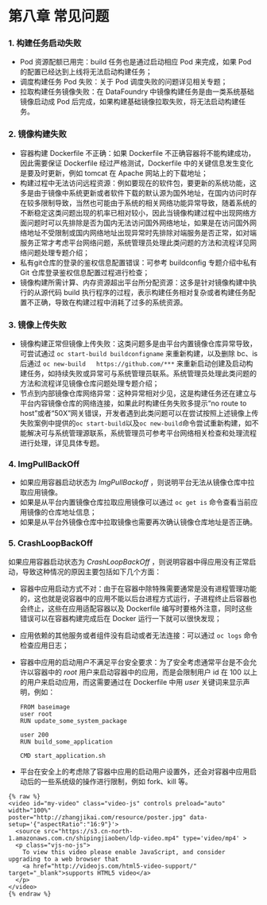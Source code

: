 # 第八章 常见问题

### 1. 构建任务启动失败

* Pod 资源配额已用完：build 任务也是通过启动相应 Pod 来完成，如果 Pod 的配置已经达到上线将无法启动构建任务；
* 调度构建任务 Pod 失败：关于 Pod 调度失败的问题详见相关专题；
* 拉取构建任务镜像失败：在 DataFoundry 中镜像构建任务是由一类系统基础镜像启动成 Pod 后完成，如果构建基础镜像拉取失败，将无法启动构建任务。

### 2. 镜像构建失败

* 容器构建 Dockerfile 不正确：如果 Dockerfile 不正确容器将不能构建成功，因此需要保证 Dockerfile 经过严格测试，Dockerfile 中的关键信息发生变化是要及时更新，例如 tomcat 在 Apache 网站上的下载地址；
* 构建过程中无法访问远程资源：例如要现在的软件包，要更新的系统功能，这多是由于镜像中系统更新或者软件下载的默认源为国外地址，在国内访问时存在较多限制导致，当然也可能由于系统的相关网络功能异常导致，随着系统的不断稳定这类问题出现的机率已相对较小，因此当镜像构建过程中出现网络方面问题时可以先排除是否为国内无法访问国外网络地址，如果是在访问国外网络地址不受限制或国内网络地址出现异常时先排除对端服务是否正常，如对端服务正常才考虑平台网络问题，系统管理员处理此类问题的方法和流程详见网络问题处理专题介绍；
* 私有git仓库的登录的鉴权信息配置错误：可参考 buildconfig 专题介绍中私有 Git 仓库登录鉴权信息配置过程进行检查；
* 镜像构建所需计算、内存资源超出平台所分配资源：这多是针对镜像构建中执行的从源代码 build 执行程序的过程，表示构建任务相对复杂或者构建任务配置不正确，导致在构建过程中消耗了过多的系统资源。

### 3. 镜像上传失败

* 镜像构建正常但镜像上传失败：这类问题多是由平台内置镜像仓库异常导致，可尝试通过 `oc start-build buildconfigname` 来重新构建，以及删除 bc、is 后通过 `oc new-build   https://github.com/***` 来重新启动创建及启动构建任务，如持续失败或异常可与系统管理员联系。系统管理员处理此类问题的方法和流程详见镜像仓库问题处理专题介绍；
* 节点到内部镜像仓库网络异常：这种异常相对少见，这是构建任务还在建立与平台内容镜像仓库的网络连接，如果此时构建任务失败多提示“no route to host”或者“50X”网关错误，开发者遇到此类问题可以在尝试按照上述镜像上传失败案例中提供的`oc start-build`以及`oc new-build`命令尝试重新构建，如不能解决可与系统管理源联系，系统管理员可参考平台网络相关检查和处理流程进行处理，详见具体专题。

### 4. ImgPullBackOff

* 如果应用容器启动状态为 _ImgPullBackoff_ ，则说明平台无法从镜像仓库中拉取应用镜像。
* 如果是从平台内置镜像仓库拉取应用镜像可以通过 `oc get is` 命令查看当前应用镜像的仓库地址信息；
* 如果是从平台外镜像仓库中拉取镜像也需要再次确认镜像仓库地址是否正确。

### 5. CrashLoopBackOff

如果应用容器启动状态为 _CrashLoopBackOff_ ，则说明容器中得应用没有正常启动，导致这种情况的原因主要包括如下几个方面：

* 容器中应用启动方式不对：由于在容器中除特殊需要通常是没有进程管理功能的，这也就是说容器中的应用不能以后台进程方式运行，子进程终止后容器也会终止，这些在应用适配容器以及 Dockerfile 编写时要格外注意，同时这些错误可以在容器构建完成后在 Docker 运行一下就可以很快发现；
* 应用依赖的其他服务或者组件没有启动或者无法连接：可以通过  `oc logs`  命令检查应用日志；
* 容器中应用的启动用户不满足平台安全要求：为了安全考虑通常平台是不会允许以容器中的 _root_ 用户来启动容器中的应用，而是会限制用户 id 在 100 以上的用户来启动应用，而这需要通过在 Dockerfile 中用 _user_ 关键词来显示声明，例如：

  ```
  FROM baseimage
  user root
  RUN update_some_system_package

  user 200
  RUN build_some_application

  CMD start_application.sh
  ```

* 平台在安全上的考虑除了容器中应用的启动用户设置外，还会对容器中应用启动后的一些系统级的操作进行限制，例如 fork、kill 等。



```
{% raw %}
<video id="my-video" class="video-js" controls preload="auto" width="100%" 
poster="http://zhangjikai.com/resource/poster.jpg" data-setup='{"aspectRatio":"16:9"}'>
  <source src="https://s3.cn-north-1.amazonaws.com.cn/shipingjiaoben/ldp-video.mp4" type='video/mp4' >
  <p class="vjs-no-js">
    To view this video please enable JavaScript, and consider upgrading to a web browser that
    <a href="http://videojs.com/html5-video-support/" target="_blank">supports HTML5 video</a>
  </p>
</video>
{% endraw %}
```

